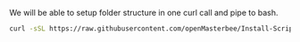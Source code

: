 We will be able to setup folder structure in one curl call and pipe to bash.

```bash
curl -sSL https://raw.githubusercontent.com/openMasterbee/Install-Script/master/Folder%20Creation/odoo10e/odoo10e.sh | bash```
